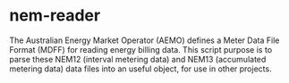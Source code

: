 # nem-reader

The Australian Energy Market Operator (AEMO) defines a Meter Data File Format (MDFF) for reading energy billing data. 
This script purpose is to parse these NEM12 (interval metering data) and NEM13 (accumulated metering data) data files into an useful object, for use in other projects.
